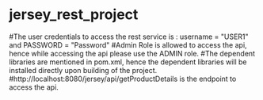 # jersey_rest_project
#The user credentials to access the rest service is : username = "USER1" and PASSWORD = "Password"
#Admin Role is allowed to access the api, hence while accessing the api please use the ADMIN role.
#The dependent libraries are mentioned in pom.xml, hence the dependent libraries will be installed directly upon building of the project.
#http://localhost:8080/jersey/api/getProductDetails is the endpoint to access the api.
